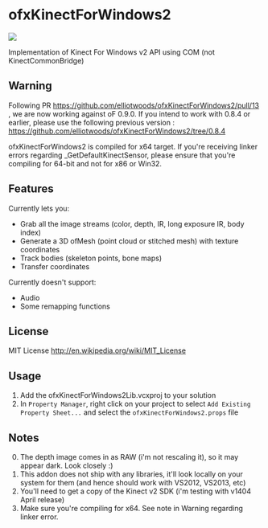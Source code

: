 ofxKinectForWindows2
====================

<img src="https://raw.github.com/elliotwoods/ofxKinectForWindows2/master/screenshot.png" />

Implementation of Kinect For Windows v2 API using COM (not KinectCommonBridge)

## Warning

Following PR https://github.com/elliotwoods/ofxKinectForWindows2/pull/13 , we are now working against oF 0.9.0. If you intend to work with 0.8.4 or earlier, please use the following previous version : https://github.com/elliotwoods/ofxKinectForWindows2/tree/0.8.4

ofxKinectForWindows2 is compiled for x64 target. If you're receiving linker errors regarding _GetDefaultKinectSensor, please ensure that you're compiling for 64-bit and not for x86 or Win32.

## Features

Currently lets you:

* Grab all the image streams (color, depth, IR, long exposure IR, body index)
* Generate a 3D ofMesh (point cloud or stitched mesh) with texture coordinates
* Track bodies (skeleton points, bone maps)
* Transfer coordinates

Currently doesn't support:

* Audio
* Some remapping functions

## License

MIT License
http://en.wikipedia.org/wiki/MIT_License

## Usage

1. Add the ofxKinectForWindows2Lib.vcxproj to your solution
2. In `Property Manager`, right click on your project to select `Add Existing Property Sheet...` and select the `ofxKinectForWindows2.props` file

## Notes

0. The depth image comes in as RAW (i'm not rescaling it), so it may appear dark. Look closely :)
1. This addon does not ship with any libraries, it'll look locally on your system for them (and hence should work with VS2012, VS2013, etc)
2. You'll need to get a copy of the Kinect v2 SDK (i'm testing with v1404 April release)
3. Make sure you're compiling for x64. See note in Warning regarding linker error.
